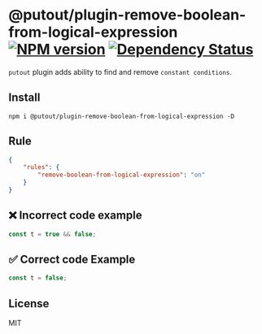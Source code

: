 # @putout/plugin-remove-boolean-from-logical-expression [![NPM version][NPMIMGURL]][NPMURL] [![Dependency Status][DependencyStatusIMGURL]][DependencyStatusURL]

[NPMIMGURL]: https://img.shields.io/npm/v/@putout/plugin-remove-boolean-from-logical-expression.svg?style=flat&longCache=true
[NPMURL]: https://npmjs.org/package/@putout/plugin-remove-boolean-from-logical-expression"npm"
[DependencyStatusURL]: https://david-dm.org/coderaiser/putout?path=packages/plugin-remove-boolean-from-logical-expression
[DependencyStatusIMGURL]: https://david-dm.org/coderaiser/putout.svg?path=packages/plugin-remove-boolean-from-logical-expression

`putout` plugin adds ability to find and remove `constant conditions`.

## Install

```
npm i @putout/plugin-remove-boolean-from-logical-expression -D
```

## Rule

```json
{
    "rules": {
        "remove-boolean-from-logical-expression": "on"
    }
}
```

## ❌ Incorrect code example

```js
const t = true && false;
```

## ✅ Correct code Example

```js
const t = false;
```

## License

MIT
